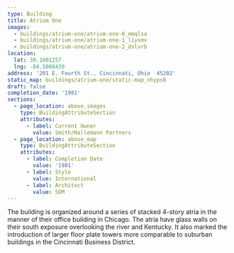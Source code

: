 ```yaml
---
type: Building
title: Atrium One
images:
  - buildings/atrium-one/atrium-one-0_mmqlsa
  - buildings/atrium-one/atrium-one-1_l1yxmv
  - buildings/atrium-one/atrium-one-2_dslvrb
location:
  lat: 39.1001257
  lng: -84.5088439
address: '201 E. Fourth St., Cincinnati, Ohio  45202'
static_map: buildings/atrium-one/static-map_nhyps0
draft: false
completion_date: '1981'
sections:
  - page_location: above_images
    type: BuildingAttributeSection
    attributes:
      - label: Current Owner
        value: Smith/Hallemann Partners
  - page_location: above_map
    type: BuildingAttributeSection
    attributes:
      - label: Completion Date
        value: '1981'
      - label: Style
        value: International
      - label: Architect
        value: SOM
---
```

The building is organized around a series of stacked 4-story atria in the manner of their office building in Chicago. The atria have glass walls on their south exposure overlooking the river and Kentucky. It also marked the introduction of larger floor plate towers more comparable to suburban buildings in the Cincinnati Business District.
